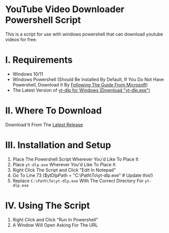 # YouTube Video Downloader Powershell Script
This is a script for use with windows powershell that can download youtube videos for free.

# I. Requirements
- Windows 10/11
- Windows Powershell (Should Be Installed By Default, If You Do Not Have Powershell, Download It By [Following The Guide From Microsoft](https://learn.microsoft.com/en-ca/powershell/scripting/install/installing-powershell-on-windows?view=powershell-7.5#install-powershell-using-winget-recommended))
- The Latest Version of [yt-dlp for Windows (Download "yt-dlp.exe")](https://github.com/yt-dlp/yt-dlp/releases/latest])

# II. Where To Download
Download It From The [Latest Release](https://github.com/transfem-emilia/youtube-downloader-script/releases/latest)

# III. Installation and Setup
1. Place The Powershell Script Wherever You'd Like To Place It
2. Place `yt-dlp.exe` Wherever You'd Like To Place It
3. Right Click The Script and Click "Edit In Notepad"
4. Go To Line 73 ($ytDlpPath = "C:\Path\To\yt-dlp.exe" # Update this!)
5. Replace `C:\Path\To\yt-dlp.exe` With The Correct Directory For `yt-dlp.exe`

# IV. Using The Script
1. Right Click and Click "Run In Powershell"
2. A Window Will Open Asking For The URL